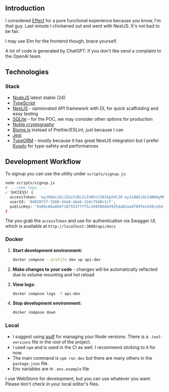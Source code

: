 ## Introduction

I considered [Effect](https://effect.website/) for a pure functional experience because you know,
I'm _that_ guy.
Last minute I chickened out and went with NestJS. It's not bad to be fair.

I may use Elm for the frontend though, brace yourself.

A lot of code is generated by ChatGPT: if you don't like send a complaint to the OpenAI team.

## Technologies

### Stack
- [NodeJS](https://nodejs.org/en/) latest stable (24)
- [TypeScript](https://www.typescriptlang.org/)
- [NestJS](https://docs.nestjs.com) - opinionated API framework with DI, for quick scaffolding and easy testing
- [SQLite](https://sqlite.org/) - for the POC, we may consider other options for production
- [Noble cryptography](https://paulmillr.com/noble/)
- [Biome.js](https://biomejs.dev/) instead of Prettier/ESLint, just because I can
- [Jest](https://jestjs.io/)
- [TypeORM](https://typeorm.io/#/) - mostly because it has great NestJS integration but I prefer [Kysely](https://www.kysely.dev/) for type-safety and performances

## Development Workflow

To signup you can use the utility under `scripts/signup.js`:
```bash
node scripts/signup.js
# ...some logs....
✅ SUCCESS! {
  accessToken: 'eyJhbGciOiJIUzI1NiIsInR5cCI6IkpXVCJ9.eyJzdWIiOiI4NDAyMDcyZi0zMTYwLTQ0YTgtYWJhNi0zMmRjNzU0MGMxY2YiLCJwdWJsaWNLZXkiOiI5YTk5YzY2YTA2NGYxOGY5MzM3N2ZmNWMxOTQ1MDZkNDM5MjVkYTAyYWFkNzg5N2VjYjU2Y2U1ZTc0N2IwOGUzIiwiaWF0IjoxNzU2Mzc3MTI5LCJleHAiOjE3NTY5ODE5Mjl9.K1EHVxqmB7y4zaezgU-rqBCcGqcpdDtSZWAlQ2_SBXg',
  userId: '8402072f-3160-44a8-aba6-32dc7540c1cf',
  publicKey: '9a99c66a064f18f93377ff5c194506d43925da02aad7897ecb56ce5e747b08e3'
}
```

The you grab the `accessToken` and use for authentication via Swagger UI, 
which is available at `http://localhost:3000/api/docs`

### Docker

1. **Start development environment:**
   ```bash
   docker compose --profile dev up api-dev
   ```

2. **Make changes to your code** - changes will be automatically reflected due to volume mounting and hot reload

3. **View logs:**
   ```bash
   docker compose logs -f api-dev
   ```

4. **Stop development environment:**
   ```bash
   docker compose down
   ```

### Local

- I suggest using [asdf](https://github.com/asdf-vm) for managing your Node versions.
There is a `.tool-versions` file in the root of the project.
- I used `npm` and is used in the CI as well. I recommend sticking to it for now.
- The main command is `npm run dev` but there are many others in the `package.json` file.
- Env variables are in `.env.example` file

I use WebStorm for development, but you can use whatever you want.
Please don't check in your local editor's files.